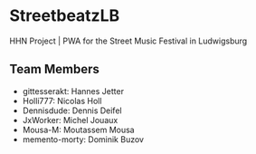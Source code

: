 # StreetbeatzLB
 HHN Project | PWA for the Street Music Festival in Ludwigsburg

## Team Members
* gittesserakt: Hannes Jetter
* Holli777: Nicolas Holl
* Dennisdude: Dennis Deifel
* JxWorker: Michel Jouaux
* Mousa-M: Moutassem Mousa
* memento-morty: Dominik Buzov